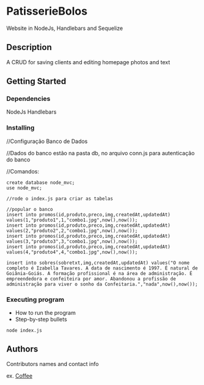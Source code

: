 # PatisserieBolos

Website in NodeJs, Handlebars and Sequelize

## Description

A CRUD for saving clients and editing homepage photos and text

## Getting Started

### Dependencies

NodeJs
Handlebars

### Installing

//Configuração Banco de Dados

//Dados do banco estão na pasta db, no arquivo conn.js para autenticação do banco

//Comandos:

    create database node_mvc;
    use node_mvc;

    //rode o index.js para criar as tabelas

    //popular o banco
    insert into promos(id,produto,preco,img,createdAt,updatedAt) values(1,"produto1",1,"combo1.jpg",now(),now());
    insert into promos(id,produto,preco,img,createdAt,updatedAt) values(2,"produto2",2,"combo1.jpg",now(),now());
    insert into promos(id,produto,preco,img,createdAt,updatedAt) values(3,"produto3",3,"combo1.jpg",now(),now());
    insert into promos(id,produto,preco,img,createdAt,updatedAt) values(4,"produto4",4,"combo1.jpg",now(),now());

    insert into sobres(sobretxt,img,createdAt,updatedAt) values("O nome completo é Izabella Tavares. A data de nascimento é 1997. É natural de Goiânia-Goiás. A formação profissional é na área de administração. É empreendedora e confeiteira por amor. Abandonou a profissão de administração para viver o sonho da Confeitaria.","nada",now(),now());

### Executing program

* How to run the program
* Step-by-step bullets
```
node index.js
```


## Authors

Contributors names and contact info

ex. [Coffee](github.com/C0ffiz)
